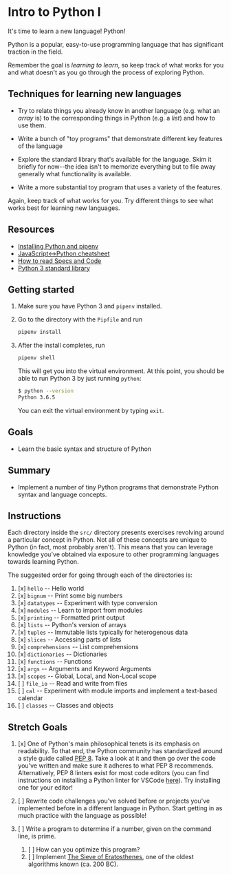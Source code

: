 # Intro to Python I

It's time to learn a new language! Python!

Python is a popular, easy-to-use programming language that has significant traction in the field.

Remember the goal is _learning to learn_, so keep track of what works for you and what doesn't as you go through the process of exploring Python.

## Techniques for learning new languages

*   Try to relate things you already know in another language (e.g. what an _array_ is) to the corresponding things in Python (e.g. a _list_) and how to use them.

*   Write a bunch of "toy programs" that demonstrate different key features of the language

*   Explore the standard library that's available for the language. Skim it briefly for now--the idea isn't to memorize everything but to file away generally what functionality is available.

*   Write a more substantial toy program that uses a variety of the features.

Again, keep track of what works for you. Try different things to see what works
best for learning new languages.

## Resources

*   [Installing Python and pipenv](https://github.com/LambdaSchool/CS-Wiki/wiki/Installing-Python-3-and-pipenv)
*   [JavaScript<->Python cheatsheet](https://github.com/LambdaSchool/CS-Wiki/wiki/Javascript-Python-cheatsheet)
*   [How to read Specs and Code](https://github.com/LambdaSchool/CS-Wiki/wiki/How-to-Read-Specifications-and-Code)
*   [Python 3 standard library](https://docs.python.org/3.6/library/)

## Getting started

1.  Make sure you have Python 3 and `pipenv` installed.

1.  Go to the directory with the `Pipfile` and run

    ```bash
    pipenv install
    ```

1.  After the install completes, run

    ```bash
    pipenv shell
    ```

    This will get you into the virtual environment. At this point, you should be able to run Python 3 by just running `python`:

    ```bash
    $ python --version
    Python 3.6.5
    ```

    You can exit the virtual environment by typing `exit`.

## Goals

*   Learn the basic syntax and structure of Python

## Summary

*   Implement a number of tiny Python programs that demonstrate Python syntax and language concepts.

## Instructions

Each directory inside the `src/` directory presents exercises revolving around a particular concept in Python. Not all of these concepts are unique to Python (in fact, most probably aren't). This means that you can leverage knowledge you've obtained via exposure to other programming languages towards learning Python.

The suggested order for going through each of the directories is:

1.  [x] `hello` -- Hello world
1.  [x] `bignum` -- Print some big numbers
1.  [x] `datatypes` -- Experiment with type conversion
1.  [x] `modules` -- Learn to import from modules
1.  [x] `printing` -- Formatted print output
1.  [x] `lists` -- Python's version of arrays
1.  [x] `tuples` -- Immutable lists typically for heterogenous data
1.  [x] `slices` -- Accessing parts of lists
1.  [x] `comprehensions` -- List comprehensions
1.  [x] `dictionaries` -- Dictionaries
1.  [x] `functions` -- Functions
1.  [x] `args` -- Arguments and Keyword Arguments
1.  [x] `scopes` -- Global, Local, and Non-Local scope
1.  [ ] `file_io` -- Read and write from files
1.  [ ] `cal` -- Experiment with module imports and implement a text-based calendar
1.  [ ] `classes` -- Classes and objects

## Stretch Goals

1.  [x] One of Python's main philosophical tenets is its emphasis on readability. To that end, the Python community has standardized around a style guide called [PEP 8](https://www.python.org/dev/peps/pep-0008/). Take a look at it and then go over the code you've written and make sure it adheres to what PEP 8 recommends. Alternatively, PEP 8 linters exist for most code editors (you can find instructions on installing a Python linter for VSCode [here](https://code.visualstudio.com/docs/python/linting)). Try installing one for your editor!

1.  [ ] Rewrite code challenges you've solved before or projects you've implemented before in a different language in Python. Start getting in as much practice with the language as possible!

1.  [ ] Write a program to determine if a number, given on the command line, is prime.

    1.  [ ] How can you optimize this program?
    1.  [ ] Implement [The Sieve of Eratosthenes](https://en.wikipedia.org/wiki/Sieve_of_Eratosthenes), one of the oldest algorithms known (ca. 200 BC).
